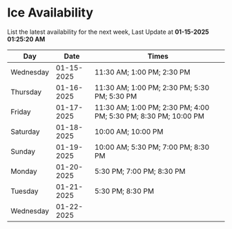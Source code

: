 # Ice Availability

List the latest availability for the next week, Last Update at **01-15-2025 01:25:20 AM**

| Day         | Date        | Times       |
| ----------- | ----------- | ----------- |
|Wednesday|01-15-2025|11:30 AM; 1:00 PM; 2:30 PM|
|Thursday|01-16-2025|11:30 AM; 1:00 PM; 2:30 PM; 5:30 PM; 5:30 PM|
|Friday|01-17-2025|11:30 AM; 1:00 PM; 2:30 PM; 4:00 PM; 5:30 PM; 8:30 PM; 10:00 PM|
|Saturday|01-18-2025|10:00 AM; 10:00 PM|
|Sunday|01-19-2025|10:00 AM; 5:30 PM; 7:00 PM; 8:30 PM|
|Monday|01-20-2025|5:30 PM; 7:00 PM; 8:30 PM|
|Tuesday|01-21-2025|5:30 PM; 8:30 PM|
|Wednesday|01-22-2025||
